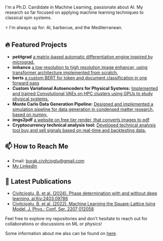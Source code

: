 I'm a Ph.D. Candidate in Machine Learning, passionate about AI. My research so far focused on applying machine learning techniques to classical spin systems. 

⚡ I'm always up for: AI, barbecue, and the Mediterranean. 

## 🔥 Featured Projects
- **petitgrad** [a matrix-based automatic differentiation engine inspired by micrograd.](https://pypi.org/project/petitgrad/)
- **imhance** [a low resolution to high resolution image enhancer, using transformer architecture implemented from scratch. ](https://github.com/bcivitcioglu/imhance)
- **berts** [a custom BERT for token and document classification in one forward pass](https://github.com/bcivitcioglu/berts)
- **Custom Variational Autoencoders for Physical Systems:** [Implemented and trained Convolutional VAEs on HPC clusters using GPUs to study physical systems.](https://arxiv.org/abs/2403.09786v1)
- **Monte Carlo Data Generation Pipeline:** [Designed and implemented a simulation pipeline for data generation in condensed matter research, based on numpy.](https://pypi.org/project/mcising/)
- **imgs2pdf** [a website on free tier render, that converts images to pdf](https://www.imgs2pdf.com)
- **Cryptocurrency technical analysis tool:** [Developed technical analysis tool buy and sell signals based on real-time and backtesting data.](https://pypi.org/project/microcrypta/)

## 📫 How to Reach Me
- Email: burak.civitcioglu@gmail.com
- [My LinkedIn](https://www.linkedin.com/in/burakcivitcioglu/)

<!--- ## 🏆 Achievements
- Deep Tech Pioneer, Hello Tomorrow (2020)
- DAAD Scholarship for Summer School in Germany (2017)
- Vehbi Koç Honours Award and Dean's Honours Roll (2017) --->

## 📝 Latest Publications
- [Civitcioglu, B. et al. (2024). Phase determination with and without deep learning. arXiv:2403.09786](https://arxiv.org/abs/2403.09786v1)
- [Civitcioglu, B. et al. (2022). Machine Learning the Square-Lattice Ising Model. J. Phys.: Conf. Ser. 2207 012058](https://iopscience.iop.org/article/10.1088/1742-6596/2207/1/012058)

Feel free to explore my repositories and don't hesitate to reach out for collaborations or discussions on ML or physics! 

Some information about me also can be found on [here](https://bcivitcioglu.github.io).
